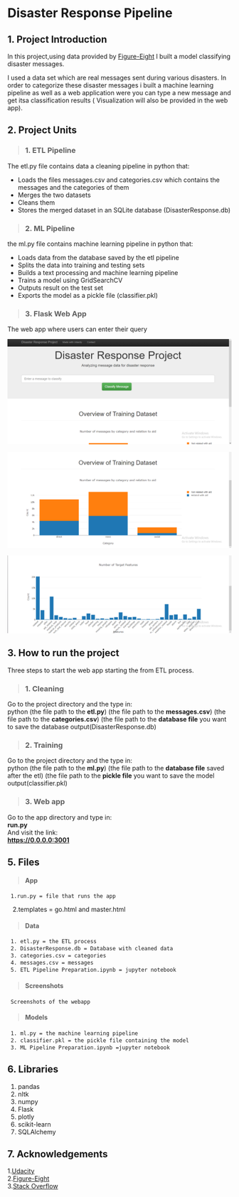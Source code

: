 # Disaster Response Pipeline

## 1. Project Introduction

In this project,using data provided by [Figure-Eight](https://www.figure-eight.com/) I built a model classifying disaster messages.

I used a data set which are real messages sent during various disasters. In order to categorize these disaster messages i built a machine learning pipeline as well as a web application were you can type a new message and get itsa classification results ( Visualization will also be provided in the web app).


## 2. Project Units


> ### 1. ETL Pipeline

The etl.py file contains data a cleaning pipeline in python that:

* Loads the files messages.csv and categories.csv which contains the messages and the categories of them
* Merges the two datasets 
* Cleans them
* Stores the merged dataset in an SQLite database (DisasterResponse.db)


> ### 2. ML Pipeline

the ml.py file contains machine learning pipeline in python that:

* Loads data from the database saved by the etl pipeline
* Splits the data into training and testing sets
* Builds a text processing and machine learning pipeline
* Trains a model using GridSearchCV
* Outputs result on the test set
* Exports the model as a pickle file (classifier.pkl)


> ### 3. Flask Web App


The web app where users can enter their query


![Screenshot1](Screenshots/Screenshot1.jpg)


![Screenshot2](Screenshots/Screenshot2.jpg)


![Screenshot7](Screenshots/Screenshot7.jpg)



## 3. How to run the project

Three steps to start the web app starting the from ETL process.


> ### 1. Cleaning

Go to the project directory and the type in: <br />
python (the file path to the **etl.py**) (the file path to the **messages.csv**) (the file path to the **categories.csv**) (the file path to the **database file** you want to save the database output(DisasterResponse.db)


> ### 2. Training 

Go to the project directory and the type in: <br />
python (the file path to the **ml.py**) (the file path to the **database file** saved after the etl) (the file path to the **pickle file** you want to save the model output(classifier.pkl)




> ### 3. Web app


Go to the app directory and type in: <br />
**run.py <br />**
And visit the link: <br />
**https://0.0.0.0:3001**




## 5. Files
> #### App

     1.run.py = file that runs the app 
     2.templates = go.html and master.html
> #### Data

     1. etl.py = the ETL process  
     2. DisasterResponse.db = Database with cleaned data 
     3. categories.csv = categories 
     4. messages.csv = messages
     5. ETL Pipeline Preparation.ipynb = jupyter notebook
> #### Screenshots 
      
     Screenshots of the webapp

> #### Models

     1. ml.py = the machine learning pipeline
     2. classifier.pkl = the pickle file containing the model
     3. ML Pipeline Preparation.ipynb =jupyter notebook


## 6. Libraries

   1. pandas <br />
   2. nltk <br />
   3. numpy <br />
   4. Flask <br />
   5. plotly <br />
   6. scikit-learn <br />
   7. SQLAlchemy


## 7. Acknowledgements

   1.[Udacity](https://udacity.com) <br />
   2.[Figure-Eight](https://figure-eight.com) <br />
   3.[Stack Overflow](https://https://stackoverflow.com)
